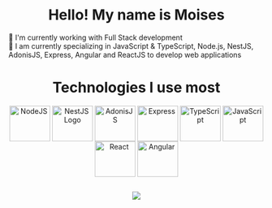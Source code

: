 <h1 align="center">Hello! My name is Moises</h1>

🔭 I'm currently working with Full Stack development <br>
🌱 I am currently specializing in JavaScript & TypeScript, Node.js, NestJS, AdonisJS, Express, Angular and ReactJS to develop web applications

<!-- <div>
  <a href="https://github.com/ellen2121">
  <img height="180em"   align="center" src="https://github-readme-stats.vercel.app/api?username=moisesbreno770&show_icons=true&theme=dracula"/>
  
<img height="180em"  align="center" src="https://github-readme-stats.vercel.app/api/top-langs/?username=moisesbreno770&layout=compact" /> -->

 


<h1 align="center">Technologies I use most</h1>

<div style="display: inline-block" align="center">
  <img align="center" height="70" width="80" alt="NodeJS" src="https://cdn.jsdelivr.net/gh/devicons/devicon/icons/nodejs/nodejs-original-wordmark.svg" />
            
  <img src="https://logo.svgcdn.com/l/nestjs.svg" alt="NestJS Logo" width="80" height="70" align="center">
  
  <img align="center" height="70" width="80" alt="AdonisJS" src="https://cdn.jsdelivr.net/gh/devicons/devicon/icons/adonisjs/adonisjs-original.svg" />
  
  <img align="center" height="70" width="80" alt="Express" src="https://cdn.jsdelivr.net/gh/devicons/devicon/icons/express/express-original.svg" />
                  
 <img align="center" height="70" width="80" alt="TypeScript" src="https://cdn.jsdelivr.net/gh/devicons/devicon/icons/typescript/typescript-original.svg" />
          
  <img align="center" height="70" width="80" alt="JavaScript" src="https://cdn.jsdelivr.net/gh/devicons/devicon/icons/javascript/javascript-original.svg" />
          
  <img align="center" height="70" width="80" alt="React" src="https://cdn.jsdelivr.net/gh/devicons/devicon/icons/react/react-original.svg" />
          	
  <img align="center" height="70" width="80" alt="Angular" src="https://cdn.jsdelivr.net/gh/devicons/devicon/icons/angularjs/angularjs-original.svg" />
          
</div>

##

<div align="center">
<a href="https://www.linkedin.com/in/moises-breno-216740219/" target="_blank"><img align="center" src="https://img.shields.io/badge/LinkedIn-007785?style=for-the-badge&logo=linkedin&logoColor=white"/></a>
</div>



          
